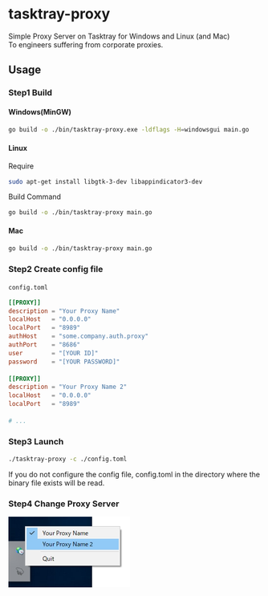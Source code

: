 tasktray-proxy
===============

Simple Proxy Server on Tasktray for Windows and Linux (and Mac)  
To engineers suffering from corporate proxies.

## Usage

### Step1 Build

#### Windows(MinGW)
```bash
go build -o ./bin/tasktray-proxy.exe -ldflags -H=windowsgui main.go
```

#### Linux
Require
```bash
sudo apt-get install libgtk-3-dev libappindicator3-dev
```

Build Command
```bash
go build -o ./bin/tasktray-proxy main.go
```

#### Mac
```bash
go build -o ./bin/tasktray-proxy main.go
```


### Step2 Create config file
`config.toml`

```toml
[[PROXY]]
description = "Your Proxy Name"
localHost   = "0.0.0.0"
localPort   = "8989"
authHost    = "some.company.auth.proxy"
authPort    = "8686"
user        = "[YOUR ID]"
password    = "[YOUR PASSWORD]"

[[PROXY]]
description = "Your Proxy Name 2"
localHost   = "0.0.0.0"
localPort   = "8989"

# ...
```

### Step3 Launch
```bash
./tasktray-proxy -c ./config.toml
```

If you do not configure the config file, config.toml in the directory where the binary file exists will be read.
### Step4 Change Proxy Server
![Usage](./image/image.jpg)


